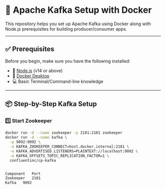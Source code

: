 # 🐘 Apache Kafka Setup with Docker

This repository helps you set up Apache Kafka using Docker along with Node.js prerequisites for building producer/consumer apps.

---

## ✅ Prerequisites

Before you begin, make sure you have the following installed:

- 🔧 [Node.js](https://nodejs.org/en/download/) (v14 or above)
- 🐳 [Docker Desktop](https://www.docker.com/products/docker-desktop/)
- 💻 Basic Terminal/Command-line knowledge

---

## 📦 Step-by-Step Kafka Setup

### 1️⃣ Start Zookeeper

```bash
docker run -d --name zookeeper -p 2181:2181 zookeeper
docker run -d --name kafka \
  -p 9092:9092 \
  -e KAFKA_ZOOKEEPER_CONNECT=host.docker.internal:2181 \
  -e KAFKA_ADVERTISED_LISTENERS=PLAINTEXT://localhost:9092 \
  -e KAFKA_OFFSETS_TOPIC_REPLICATION_FACTOR=1 \
  confluentinc/cp-kafka


Component	Port
Zookeeper	2181
Kafka	9092

